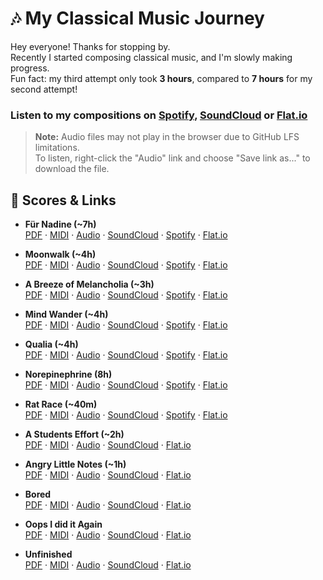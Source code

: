 # 🎶 My Classical Music Journey  

Hey everyone! Thanks for stopping by.  
Recently I started composing classical music, and I'm slowly making progress.  
Fun fact: my third attempt only took **3 hours**, compared to **7 hours** for my second attempt!  

### Listen to my compositions on [Spotify](https://open.spotify.com/album/3gAypPYUSqbfeCxTKBPqZm),  [SoundCloud](https://soundcloud.com/futureboi420/sets/the-old-wizards-apprentice) or [Flat.io](https://flat.io/@futureboi/published)


> **Note:** Audio files may not play in the browser due to GitHub LFS limitations.  
> To listen, right-click the "Audio" link and choose "Save link as..." to download the file.

## 📑 Scores & Links  

- **Für Nadine (~7h)**  
  [PDF](https://github.com/269652/my-classical-legacy/raw/refs/heads/main/scores/Für%20Nadine.pdf) · 
  [MIDI](https://github.com/269652/my-classical-legacy/raw/refs/heads/main/midi/Für%20Nadine.mid) · 
  [Audio](https://github.com/269652/my-classical-legacy/raw/refs/heads/main/interpretations/suno/Für%20Nadine.wav) · 
  [SoundCloud](https://soundcloud.com/futureboi420/fur-nadine) · 
  [Spotify](https://open.spotify.com/intl-de/track/2AMJOYuv3Z84EsZpQpCCk9?si=ee3240b997a142f1) · [Flat.io](https://flat.io/score/687eb06f4ad7ec05af746b4b-fuer-nadine)  

- **Moonwalk (~4h)**  
  [PDF](https://github.com/269652/my-classical-legacy/raw/refs/heads/main/scores/Moonwalk.pdf) · 
  [MIDI](https://github.com/269652/my-classical-legacy/raw/refs/heads/main/midi/Moonwalk.mid) · 
  [Audio](https://github.com/269652/my-classical-legacy/raw/refs/heads/main/interpretations/suno/Moonwalk.wav) · 
  [SoundCloud](https://soundcloud.com/futureboi420/moonwalk) · 
  [Spotify](https://open.spotify.com/intl-de/track/2TqESETYMfUy74aO9OOkKn) · [Flat.io](https://flat.io/score/688dff99a81860eeb3df6209-moonwalk)  

- **A Breeze of Melancholia (~3h)**  
  [PDF](https://github.com/269652/my-classical-legacy/raw/refs/heads/main/scores/A%20Breeze%20of%20Melancholia.pdf) · 
  [MIDI](https://github.com/269652/my-classical-legacy/raw/refs/heads/main/midi/A%20Breeze%20of%20Melancholia.mid) · 
  [Audio](https://github.com/269652/my-classical-legacy/raw/refs/heads/main/interpretations/suno/A%20Breeze%20of%20Melancholia.wav) · 
  [SoundCloud](https://soundcloud.com/futureboi420/a-gust-of-autumn-melancholia) · 
  [Spotify](https://open.spotify.com/intl-de/track/1hhHrxAYNUOZRtH3K7xUuA?si=e89e82e3e6584a3a) · [Flat.io](https://flat.io/score/68683b16e682786b857cf624-a-breeze-of-melancholia)  

- **Mind Wander (~4h)**  
  [PDF](https://github.com/269652/my-classical-legacy/raw/refs/heads/main/scores/Mind%20Wander.pdf) · 
  [MIDI](https://github.com/269652/my-classical-legacy/raw/refs/heads/main/midi/Mind%20Wander.mid) · 
  [Audio](https://github.com/269652/my-classical-legacy/raw/refs/heads/main/interpretations/suno/Mind%20Wander.wav) · 
  [SoundCloud](https://soundcloud.com/futureboi420/wandering-mind) · [Spotify](https://open.spotify.com/intl-de/album/0XmGpEiVKtVR2GDoTidmx7) · [Flat.io](https://flat.io/score/68d5e8595a992a3459db8fd0-mind-wander)  

- **Qualia (~4h)**  
  [PDF](https://github.com/269652/my-classical-legacy/raw/refs/heads/main/scores/Qualia.pdf) · 
  [MIDI](https://github.com/269652/my-classical-legacy/raw/refs/heads/main/midi/Qualia.mid) · 
  [Audio](https://github.com/269652/my-classical-legacy/raw/refs/heads/main/interpretations/suno/Qualia.wav) · 
  [SoundCloud](https://soundcloud.com/futureboi420/qualia) · [Spotify](https://open.spotify.com/intl-de/album/0pnIdLJM7QMjLQegmhPOkW) · [Flat.io](https://flat.io/score/68d8b1845dd015158602b77e-qualia)  

- **Norepinephrine (8h)**  
  [PDF](https://github.com/269652/my-classical-legacy/raw/refs/heads/main/scores/Norepinephrine.pdf) · [MIDI](https://github.com/269652/my-classical-legacy/raw/refs/heads/main/midi/Norepinephrine.mid) · [Audio](https://github.com/269652/my-classical-legacy/raw/refs/heads/main/interpretations/suno/Norepinephrine.wav) · [SoundCloud](https://soundcloud.com/futureboi420/norepinephrine) · [Spotify](https://open.spotify.com/intl-de/album/0p1WW6KQm12QJb31kaVwj5) · [Flat.io](https://flat.io/score/68dcd4ab1eda44d451f4e30d-norepinephrine)

- **Rat Race (~40m)**  
  [PDF](https://github.com/269652/my-classical-legacy/raw/refs/heads/main/scores/Rat%20Race.pdf) · [MIDI](https://github.com/269652/my-classical-legacy/raw/refs/heads/main/midi/Rat%20Race.mid) · [Audio](https://github.com/269652/my-classical-legacy/raw/refs/heads/main/interpretations/suno/Rat%20Race.wav) · [SoundCloud](https://soundcloud.com/futureboi420/rat-race) · [Spotify](https://open.spotify.com/intl-de/album/6y77ZqBjWqWEp3r96orUAa) · [Flat.io](https://flat.io/score/68dd278ae020d54c2f9f1e38-rat-race)

- **A Students Effort (~2h)**  
 [PDF](https://github.com/269652/my-classical-legacy/raw/refs/heads/main/scores/A%20Students%20Effort.pdf) · [MIDI](https://github.com/269652/my-classical-legacy/raw/refs/heads/main/midi/A%20Students%20Effort.mid) · [Audio](https://github.com/269652/my-classical-legacy/raw/refs/heads/main/interpretations/suno/A%20Students%20Effort.wav) · [SoundCloud](https://soundcloud.com/futureboi420/a-students-effort?in=futureboi420/sets/the-old-wizards-apprentice) · [Flat.io](https://flat.io/score/68fa795627822e75646c4a82-a-students-effort)

- **Angry Little Notes (~1h)**  
  [PDF](https://github.com/269652/my-classical-legacy/raw/refs/heads/main/scores/Angry%20Little%20Notes.pdf) · [MIDI](https://github.com/269652/my-classical-legacy/raw/refs/heads/main/midi/Angry%20Little%20Notes.mid) · [Audio](https://github.com/269652/my-classical-legacy/raw/refs/heads/main/interpretations/suno/Angry%20Little%20Notes.wav) · [SoundCloud](https://soundcloud.com/futureboi420/angry-little-notes?in=futureboi420/sets/the-wizards-journey) · [Flat.io](https://flat.io/score/68f7c5333f827a161cc53c4e-angry-little-notes)

- **Bored**  
  [PDF](https://github.com/269652/my-classical-legacy/raw/refs/heads/main/scores/Bored.pdf) · [MIDI](https://github.com/269652/my-classical-legacy/raw/refs/heads/main/midi/Bored.mid) · [Audio](https://github.com/269652/my-classical-legacy/raw/refs/heads/main/interpretations/suno/Bored.wav) · [SoundCloud](https://soundcloud.com/futureboi420/bored?in=futureboi420/sets/the-wizards-magic) · [Flat.io](https://flat.io/score/68fcd65ba8a50d437c2fc420-bored)

- **Oops I did it Again**  
  [PDF](https://github.com/269652/my-classical-legacy/raw/refs/heads/main/scores/Oops%20I%20did%20it%20Again.pdf) · [MIDI](https://github.com/269652/my-classical-legacy/raw/refs/heads/main/midi/Oops%20I%20did%20it%20Again.mid) · [Audio](https://github.com/269652/my-classical-legacy/raw/refs/heads/main/interpretations/suno/Oops%20I%20did%20it%20Again.wav) · [SoundCloud](https://soundcloud.com/futureboi420/oops-i-did-it-again) · [Flat.io](https://flat.io/score/68fd49027e684144f075816f-oops-i-did-it-again)

- **Unfinished**  
  [PDF](https://github.com/269652/my-classical-legacy/raw/refs/heads/main/scores/Unfinished.pdf) · [MIDI](https://github.com/269652/my-classical-legacy/raw/refs/heads/main/midi/Unfinished.mid) · [Audio](https://github.com/269652/my-classical-legacy/raw/refs/heads/main/interpretations/suno/Unfinished.wav) · [SoundCloud](https://soundcloud.com/futureboi420/unfinished) · [Flat.io](https://flat.io/score/69039279d3eb35132c0c929a-unfinished)
